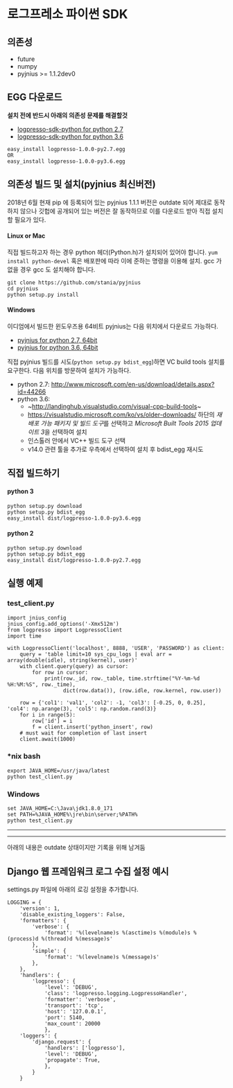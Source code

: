 # 로그프레소 파이썬 SDK

## 의존성

- future
- numpy
- pyjnius >= 1.1.2dev0

## EGG 다운로드

**설치 전에 반드시 아래의 의존성 문제를 해결할것**

- [logpresso-sdk-python for python 2.7](http://staging.araqne.org/logpresso-1.0.0-py2.7.egg)
- [logpresso-sdk-python for python 3.6](http://staging.araqne.org/logpresso-1.0.0-py3.6.egg)

```
easy_install logpresso-1.0.0-py2.7.egg
OR
easy_install logpresso-1.0.0-py3.6.egg
```


## 의존성 빌드 및 설치(pyjnius 최신버전)

2018년 6월 현재 pip 에 등록되어 있는 pyjnius 1.1.1 버전은 outdate 되어 제대로 동작하지 않으나 깃헙에 공개되어 있는 버전은 잘 동작하므로 이를 다운로드 받아 직접 설치할 필요가 있다.

#### Linux or Mac

직접 빌드하고자 하는 경우 python 헤더(Python.h)가 설치되어 있어야 합니다. `yum install python-devel` 혹은 배포판에 따라 이에 준하는 명령을 이용해 설치. gcc 가 없을 경우 gcc 도 설치해야 합니다.

```
git clone https://github.com/stania/pyjnius
cd pyjnius
python setup.py install
```

#### Windows

이디엄에서 빌드한 윈도우즈용 64비트 pyjnius는 다음 위치에서 다운로드 가능하다.

- [pyjnius for python 2.7, 64bit](http://staging.araqne.org/pyjnius-1.1.2_stania-py2.7-win-amd64.egg)
- [pyjnius for python 3.6, 64bit](http://staging.araqne.org/pyjnius-1.1.2_stania-py3.6-win-amd64.egg)

직접 pyjnius 빌드를 시도(`python setup.py bdist_egg`)하면 VC build tools 설치를 요구한다. 다음 위치를 방문하여 설치가 가능하다.

- python 2.7: http://www.microsoft.com/en-us/download/details.aspx?id=44266
- python 3.6: 
    - ~http://landinghub.visualstudio.com/visual-cpp-build-tools~
    - https://visualstudio.microsoft.com/ko/vs/older-downloads/ 
      하단의 *재배포 가능 패키지 및 빌드 도구*를 선택하고 *Microsoft Built Tools 2015 업데이트 3*을 선택하여 설치
    - 인스톨러 안에서 VC++ 빌드 도구 선택
    - v14.0 관련 툴을 추가로 우측에서 선택하여 설치 후 bdist_egg 재시도

## 직접 빌드하기

#### python 3 
```
python setup.py download
python setup.py bdist_egg
easy_install dist/logpresso-1.0.0-py3.6.egg
```

#### python 2
```
python setup.py download
python setup.py bdist_egg
easy_install dist/logpresso-1.0.0-py2.7.egg
```

## 실행 예제

### test_client.py
```
import jnius_config
jnius_config.add_options('-Xmx512m')
from logpresso import LogpressoClient
import time

with LogpressoClient('localhost', 8888, 'USER', 'PASSWORD') as client:
    query = 'table limit=10 sys_cpu_logs | eval arr = array(double(idle), string(kernel), user)'
    with client.query(query) as cursor:
        for row in cursor:
            print(row._id, row._table, time.strftime("%Y-%m-%d %H:%M:%S", row._time),
                  dict(row.data()), (row.idle, row.kernel, row.user))

    row = {'col1': 'val1', 'col2': -1, 'col3': [-0.25, 0, 0.25], 'col4': np.arange(3), 'col5': np.random.rand(3)}
    for i in range(5):
        row['id'] = i
        f = client.insert('python_insert', row)
    # must wait for completion of last insert
    client.await(1000)
```

### *nix bash
```
export JAVA_HOME=/usr/java/latest
python test_client.py
```

### Windows
```
set JAVA_HOME=C:\Java\jdk1.8.0_171
set PATH=%JAVA_HOME%\jre\bin\server;%PATH%
python test_client.py
```

----
----
아래의 내용은 outdate 상태이지만 기록을 위해 남겨둠

## Django 웹 프레임워크 로그 수집 설정 예시
settings.py 파일에 아래의 로깅 설정을 추가합니다.
```
LOGGING = {
    'version': 1,
    'disable_existing_loggers': False,
    'formatters': {
        'verbose': {
            'format': '%(levelname)s %(asctime)s %(module)s %(process)d %(thread)d %(message)s'
        },
        'simple': {
            'format': '%(levelname)s %(message)s'
        },
    },
    'handlers': {
        'logpresso': {
            'level': 'DEBUG',
            'class': 'logpresso.logging.LogpressoHandler',
            'formatter': 'verbose',
            'transport': 'tcp',
            'host': '127.0.0.1',
            'port': 5140,
            'max_count': 20000
            },
    'loggers': {
        'django.request': {
            'handlers': ['logpresso'],
            'level': 'DEBUG',
            'propagate': True,
            },
        }
    }
```
